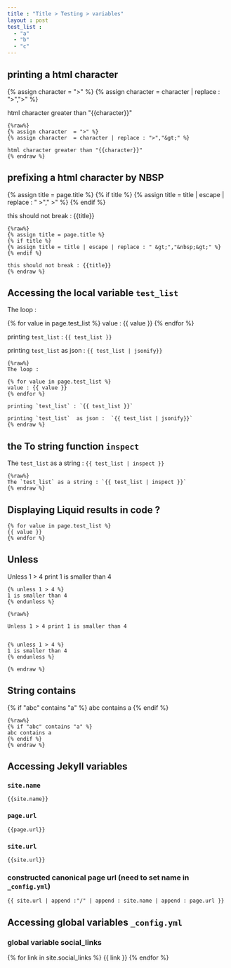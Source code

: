 ```yaml
---
title : "Title > Testing > variables"
layout : post
test_list :
  - "a"
  - "b"
  - "c"
---
```


## printing a html character

{% assign character  = ">" %}
{% assign character  = character | replace : ">","&gt;" %}
                                                 
html character greater than "{{character}}"

```
{%raw%}
{% assign character  = ">" %}
{% assign character  = character | replace : ">","&gt;" %}
                                                 
html character greater than "{{character}}"
{% endraw %}
```



## prefixing a html character by NBSP


{% assign title = page.title %}
{% if title %}
{% assign title = title | escape | replace : " &gt;","&nbsp;&gt;" %}
{% endif %}

this should not break : {{title}}

```
{%raw%}
{% assign title = page.title %}
{% if title %}
{% assign title = title | escape | replace : " &gt;","&nbsp;&gt;" %}
{% endif %}

this should not break : {{title}}
{% endraw %}
```

## Accessing the local variable `test_list`
         
The loop :

{% for value in page.test_list %}
value : {{ value }}
{% endfor %}

printing `test_list` : `{{ test_list }}`

printing `test_list`  as json :  `{{ test_list | jsonify}}`

```
{%raw%}
The loop :

{% for value in page.test_list %}
value : {{ value }}
{% endfor %}

printing `test_list` : `{{ test_list }}`

printing `test_list`  as json :  `{{ test_list | jsonify}}`
{% endraw %}
```
## the To string function `inspect`

The `test_list` as a string : `{{ test_list | inspect }}`

```
{%raw%}
The `test_list` as a string : `{{ test_list | inspect }}`
{% endraw %}
```

## Displaying Liquid results in code ?

```
{% for value in page.test_list %}
{{ value }}
{% endfor %}
```

## Unless

Unless 1 > 4 print 1 is smaller than 4

```
{% unless 1 > 4 %}
1 is smaller than 4
{% endunless %}
```

```
{%raw%}

Unless 1 > 4 print 1 is smaller than 4


{% unless 1 > 4 %}
1 is smaller than 4
{% endunless %}

{% endraw %}
```
## String contains

{% if "abc" contains "a" %}
abc contains a
{% endif %}

```
{%raw%}
{% if "abc" contains "a" %}
abc contains a
{% endif %}
{% endraw %}
```

## Accessing Jekyll variables

### `site.name`

`{{site.name}}`

### `page.url`

`{{page.url}}`

### `site.url`

`{{site.url}}`

### constructed canonical page url (need to set name in `_config.yml`)

`{{ site.url | append :"/" | append : site.name | append : page.url }}`

## Accessing global variables `_config.yml`

### global variable social_links

{% for link in site.social_links %}
{{ link }}
{% endfor %}
